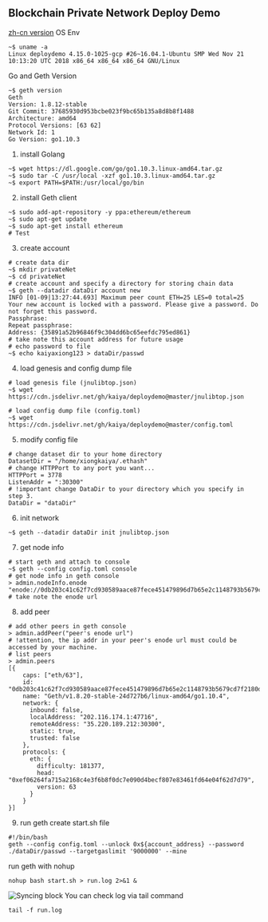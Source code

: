 ## Blockchain Private Network Deploy Demo
[zh-cn version](README-cn.md)
OS Env
```shell
~$ uname -a
Linux deploydemo 4.15.0-1025-gcp #26~16.04.1-Ubuntu SMP Wed Nov 21 10:13:20 UTC 2018 x86_64 x86_64 x86_64 GNU/Linux
```
Go and Geth Version
```shell
~$ geth version
Geth
Version: 1.8.12-stable
Git Commit: 37685930d953bcbe023f9bc65b135a8d8b8f1488
Architecture: amd64
Protocol Versions: [63 62]
Network Id: 1
Go Version: go1.10.3
```

1. install Golang
```shell
~$ wget https://dl.google.com/go/go1.10.3.linux-amd64.tar.gz
~$ sudo tar -C /usr/local -xzf go1.10.3.linux-amd64.tar.gz
~$ export PATH=$PATH:/usr/local/go/bin
```
2. install Geth client
```shell
~$ sudo add-apt-repository -y ppa:ethereum/ethereum
~$ sudo apt-get update
~$ sudo apt-get install ethereum
# Test
```
3. create account
```shell
# create data dir
~$ mkdir privateNet
~$ cd privateNet
# create account and specify a directory for storing chain data
~$ geth --datadir dataDir account new
INFO [01-09|13:27:44.693] Maximum peer count ETH=25 LES=0 total=25
Your new account is locked with a password. Please give a password. Do not forget this password.
Passphrase:
Repeat passphrase:
Address: {35891a52b96846f9c304dd6bc65eefdc795ed861}
# take note this account address for future usage
# echo password to file
~$ echo kaiyaxiong123 > dataDir/passwd
```
4. load genesis and config dump file
```shell
# load genesis file (jnulibtop.json)
~$ wget https://cdn.jsdelivr.net/gh/kaiya/deploydemo@master/jnulibtop.json

# load config dump file (config.toml)
~$ wget https://cdn.jsdelivr.net/gh/kaiya/deploydemo@master/config.toml
```
5. modify config file
```shell
# change dataset dir to your home directory
DatasetDir = "/home/xiongkaiya/.ethash"
# change HTTPPort to any port you want...
HTTPPort = 3778
ListenAddr = ":30300"
# !important change DataDir to your directory which you specify in step 3.
DataDir = "dataDir"
```
6. init network
```shell
~$ geth --datadir dataDir init jnulibtop.json
```
7. get node info
```shell
# start geth and attach to console
~$ geth --config config.toml console
# get node info in geth console 
> admin.nodeInfo.enode
"enode://0db203c41c62f7cd930589aace87fece451479896d7b65e2c1148793b5679cd7f2180d205512676a550772614377a53e879d1bd643cf48d835bb7fcc0db0ac15@35.220.189.212:30300"
# take note the enode url
```

8. add peer
```shell
# add other peers in geth console
> admin.addPeer("peer's enode url")
# !attention, the ip addr in your peer's enode url must could be accessed by your machine.
# list peers
> admin.peers
[{
    caps: ["eth/63"],
    id: "0db203c41c62f7cd930589aace87fece451479896d7b65e2c1148793b5679cd7f2180d205512676a550772614377a53e879d1bd643cf48d835bb7fcc0db0ac15",
    name: "Geth/v1.8.20-stable-24d727b6/linux-amd64/go1.10.4",
    network: {
      inbound: false,
      localAddress: "202.116.174.1:47716",
      remoteAddress: "35.220.189.212:30300",
      static: true,
      trusted: false
    },
    protocols: {
      eth: {
        difficulty: 181377,
        head: "0xef06264fa715a2168c4e3f6b8f0dc7e090d4becf807e83461fd64e04f62d7d79",
        version: 63
      }
    }
}]
```
9. run geth
create start.sh file
```shell
#!/bin/bash
geth --config config.toml --unlock 0x${account_address} --password ./dataDir/passwd --targetgaslimit '9000000' --mine
```
run geth with nohup
```shell
nohup bash start.sh > run.log 2>&1 &
```
![Syncing block](https://lib.azfs.com.cn/20190109154704533549707.png)
You can check log  via tail command
```shell
tail -f run.log
```

